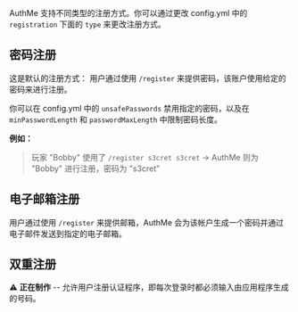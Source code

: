AuthMe 支持不同类型的注册方式。你可以通过更改 config.yml 中的 `registration` 下面的 `type` 来更改注册方式。

## 密码注册

这是默认的注册方式： 用户通过使用 `/register` 来提供密码，该账户使用给定的密码来进行注册。

你可以在 config.yml 中的 `unsafePasswords` 禁用指定的密码，以及在 `minPasswordLength` 和 `passwordMaxLength` 中限制密码长度。

**例如：**

> 玩家 "Bobby" 使用了 `/register s3cret s3cret` -> AuthMe 则为 "Bobby" 进行注册，密码为 "s3cret"

## 电子邮箱注册

用户通过使用 `/register` 来提供邮箱，AuthMe 会为该帐户生成一个密码并通过电子邮件发送到指定的电子邮箱。

## 双重注册

:warning: **正在制作** -- 允许用户注册认证程序，即每次登录时都必须输入由应用程序生成的号码。
